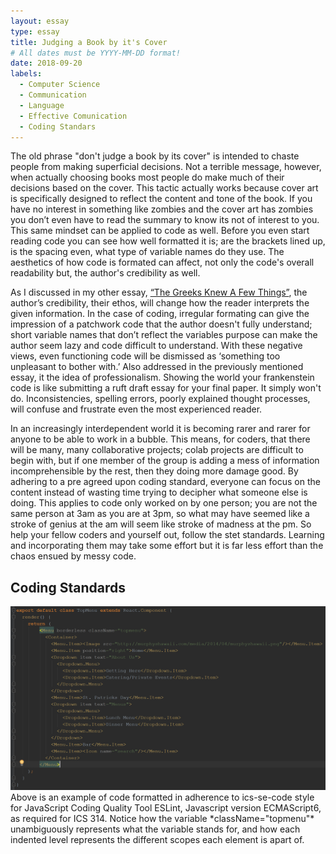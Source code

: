 ```yaml
---
layout: essay
type: essay
title: Judging a Book by it's Cover
# All dates must be YYYY-MM-DD format!
date: 2018-09-20
labels:
  - Computer Science
  - Communication
  - Language
  - Effective Comunication
  - Coding Standars
---
```


The old phrase "don't judge a book by its cover" is intended to chaste people from making superficial decisions. Not a terrible message, however, when actually choosing books most people do make much of their decisions based on the cover. This tactic actually works because cover art is specifically designed to reflect the content and tone of the book. If you have no interest in something like zombies and the cover art has zombies you don’t even have to read the summary to know its not of interest to you. This same mindset can be applied to code as well. Before you even start reading code you can see how well formatted it is; are the brackets lined up, is the spacing even, what type of variable names do they use. The aesthetics of how code is formated can affect, not only the code's overall readability but, the author's credibility as well. 

As I discussed in my other essay, [“The Greeks Knew A Few Things”](https://neezcha.github.io/essays/semantics.html), the author’s credibility, their ethos, will change how the reader interprets the given information. In the case of coding, irregular formating can give the impression of a patchwork code that the author doesn't fully understand; short variable names that don’t reflect the variables purpose can make the author seem lazy and code difficult to understand. With these negative views, even functioning code will be dismissed as ‘something too unpleasant to bother with.’  Also addressed in the previously mentioned essay, it the idea of professionalism. Showing the world your frankenstein code is like submitting a ruft draft essay for your final paper. It simply won't do. Inconsistencies, spelling errors,  poorly explained thought processes, will confuse and frustrate even the most experienced reader. 
	
In an increasingly interdependent world it is becoming rarer and rarer for anyone to be able to work in a bubble. This means, for coders, that there will be many, many collaborative projects; colab projects are difficult to begin with, but if one member of the group is adding a mess of information incomprehensible by the rest, then they doing more damage good. By adhering to a pre agreed upon coding standard, everyone can focus on the content instead of wasting time trying to decipher what someone else is doing. This applies to code only worked on by one person; you are not the same person at 3am as you are at 3pm, so what may have seemed like a stroke of genius at the am will seem like stroke of madness at the pm. So help your fellow coders and yourself out, follow the stet standards. Learning and incorporating them may take some effort but it is far less effort than the chaos ensued by messy code. 

## Coding Standards 

<img class="ui rounded medium image" src="../images/WOD-codingStandards.png">
Above is an example of code formatted in adherence to ics-se-code style for JavaScript Coding Quality Tool ESLint, Javascript version ECMAScript6, as required for ICS 314. Notice how the variable *className="topmenu"* unambiguously represents what the variable stands for, and how each indented level represents the different scopes each element is apart of. 

